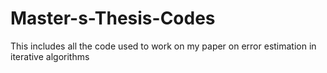 # Master-s-Thesis-Codes
This includes all the code used to work on my paper on error estimation in iterative algorithms
